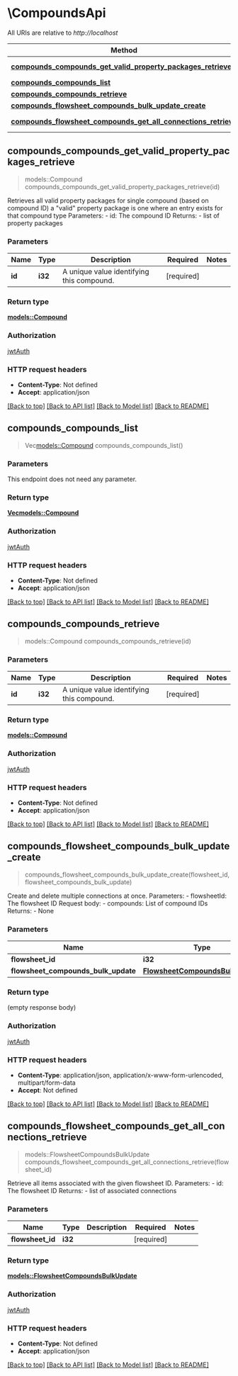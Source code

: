 # \CompoundsApi

All URIs are relative to *http://localhost*

Method | HTTP request | Description
------------- | ------------- | -------------
[**compounds_compounds_get_valid_property_packages_retrieve**](CompoundsApi.md#compounds_compounds_get_valid_property_packages_retrieve) | **GET** /api/compounds/compounds/{ID}/get_valid_property_packages/ | 
[**compounds_compounds_list**](CompoundsApi.md#compounds_compounds_list) | **GET** /api/compounds/compounds/ | 
[**compounds_compounds_retrieve**](CompoundsApi.md#compounds_compounds_retrieve) | **GET** /api/compounds/compounds/{ID}/ | 
[**compounds_flowsheet_compounds_bulk_update_create**](CompoundsApi.md#compounds_flowsheet_compounds_bulk_update_create) | **POST** /api/compounds/flowsheet-compounds/bulk_update/ | 
[**compounds_flowsheet_compounds_get_all_connections_retrieve**](CompoundsApi.md#compounds_flowsheet_compounds_get_all_connections_retrieve) | **GET** /api/compounds/flowsheet-compounds/get_all_connections/ | 



## compounds_compounds_get_valid_property_packages_retrieve

> models::Compound compounds_compounds_get_valid_property_packages_retrieve(id)


Retrieves all valid property packages for single compound (based on compound ID) a \"valid\" property package is one where an entry exists for that compound type  Parameters: - id: The compound ID  Returns: - list of property packages

### Parameters


Name | Type | Description  | Required | Notes
------------- | ------------- | ------------- | ------------- | -------------
**id** | **i32** | A unique value identifying this compound. | [required] |

### Return type

[**models::Compound**](Compound.md)

### Authorization

[jwtAuth](../README.md#jwtAuth)

### HTTP request headers

- **Content-Type**: Not defined
- **Accept**: application/json

[[Back to top]](#) [[Back to API list]](../README.md#documentation-for-api-endpoints) [[Back to Model list]](../README.md#documentation-for-models) [[Back to README]](../README.md)


## compounds_compounds_list

> Vec<models::Compound> compounds_compounds_list()


### Parameters

This endpoint does not need any parameter.

### Return type

[**Vec<models::Compound>**](Compound.md)

### Authorization

[jwtAuth](../README.md#jwtAuth)

### HTTP request headers

- **Content-Type**: Not defined
- **Accept**: application/json

[[Back to top]](#) [[Back to API list]](../README.md#documentation-for-api-endpoints) [[Back to Model list]](../README.md#documentation-for-models) [[Back to README]](../README.md)


## compounds_compounds_retrieve

> models::Compound compounds_compounds_retrieve(id)


### Parameters


Name | Type | Description  | Required | Notes
------------- | ------------- | ------------- | ------------- | -------------
**id** | **i32** | A unique value identifying this compound. | [required] |

### Return type

[**models::Compound**](Compound.md)

### Authorization

[jwtAuth](../README.md#jwtAuth)

### HTTP request headers

- **Content-Type**: Not defined
- **Accept**: application/json

[[Back to top]](#) [[Back to API list]](../README.md#documentation-for-api-endpoints) [[Back to Model list]](../README.md#documentation-for-models) [[Back to README]](../README.md)


## compounds_flowsheet_compounds_bulk_update_create

> compounds_flowsheet_compounds_bulk_update_create(flowsheet_id, flowsheet_compounds_bulk_update)


Create and delete multiple connections at once.  Parameters: - flowsheetId: The flowsheet ID  Request body: - compounds: List of compound IDs  Returns: - None

### Parameters


Name | Type | Description  | Required | Notes
------------- | ------------- | ------------- | ------------- | -------------
**flowsheet_id** | **i32** |  | [required] |
**flowsheet_compounds_bulk_update** | [**FlowsheetCompoundsBulkUpdate**](FlowsheetCompoundsBulkUpdate.md) |  | [required] |

### Return type

 (empty response body)

### Authorization

[jwtAuth](../README.md#jwtAuth)

### HTTP request headers

- **Content-Type**: application/json, application/x-www-form-urlencoded, multipart/form-data
- **Accept**: Not defined

[[Back to top]](#) [[Back to API list]](../README.md#documentation-for-api-endpoints) [[Back to Model list]](../README.md#documentation-for-models) [[Back to README]](../README.md)


## compounds_flowsheet_compounds_get_all_connections_retrieve

> models::FlowsheetCompoundsBulkUpdate compounds_flowsheet_compounds_get_all_connections_retrieve(flowsheet_id)


Retrieve all items associated with the given flowsheet ID.  Parameters: - id: The flowsheet ID  Returns: - list of associated connections

### Parameters


Name | Type | Description  | Required | Notes
------------- | ------------- | ------------- | ------------- | -------------
**flowsheet_id** | **i32** |  | [required] |

### Return type

[**models::FlowsheetCompoundsBulkUpdate**](FlowsheetCompoundsBulkUpdate.md)

### Authorization

[jwtAuth](../README.md#jwtAuth)

### HTTP request headers

- **Content-Type**: Not defined
- **Accept**: application/json

[[Back to top]](#) [[Back to API list]](../README.md#documentation-for-api-endpoints) [[Back to Model list]](../README.md#documentation-for-models) [[Back to README]](../README.md)

